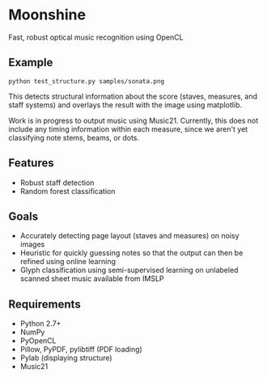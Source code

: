# Moonshine
Fast, robust optical music recognition using OpenCL

## Example
    python test_structure.py samples/sonata.png

This detects structural information about the score
(staves, measures, and staff systems)
and overlays the result with the image using matplotlib.

Work is in progress to output music using Music21. Currently, this does
not include any timing information within each measure, since we aren't yet
classifying note stems, beams, or dots.

## Features
* Robust staff detection
* Random forest classification

## Goals
* Accurately detecting page layout (staves and measures) on noisy images
* Heuristic for quickly guessing notes so that the output can then be refined
  using online learning
* Glyph classification using semi-supervised learning on unlabeled scanned
  sheet music available from IMSLP

## Requirements
* Python 2.7+
* NumPy
* PyOpenCL
* Pillow, PyPDF, pylibtiff (PDF loading)
* Pylab (displaying structure)
* Music21
